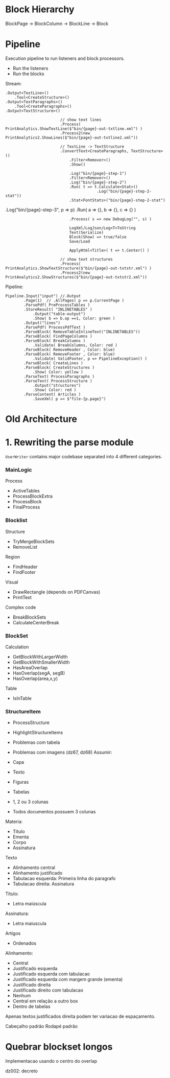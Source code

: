 # Block Hierarchy #

BlockPage -> BlockColumn -> BlockLine -> Block


# Pipeline #

Execution pipeline to run listeners and block processors.

- Run the listeners
- Run the blocks

Stream:

    .Output<TextLine>()
        .Tool<CreateStructure>()
    .Output<TextParagraphs>()
        .Tool<CreateParagraphs>()
    .Output<TextStructure>()

                            // show text lines
                            .Process( PrintAnalytics.ShowTextLine($"bin/{page}-out-txtline.xml") )
                            .Process2(new PrintAnalytics2.ShowLines($"bin/{page}-out-txtline2.xml"))

                            // TextLine -> TextStructure
                            .ConvertText<CreateParagraphs, TextStructure>()  
                                .Filter<Remover>()
                                .Show()

                                .Log("bin/{page}-step-1")
                                .Filter<Remover>()
                                .Log("bin/{page}-step-2")
                                .Run( t => t.Calculate<Stat>()
                                            .Log("bin/{page}-step-2-stat"))
                                .Stat<FontStats>("bin/{page}-step-2-stat")

.Log("bin/{page}-step-3", p => p)
                                .Run(
                                    a => {},
                                    b => {},
                                    c => {}
                                )

                                .Process( s => new DebugLog("", s) )

                                LogXml/LogJson/Log<T>ToString
                                Text(Serialize)
                                Block(Show) => true/false
                                Save/Load

                                ApplyHtml<Title>( t => t.Center() )

                            // show text structures
                            .Process( PrintAnalytics.ShowTextStructure($"bin/{page}-out-txtstr.xml") )
                            .Process2(new PrintAnalytics2.ShowStructures($"bin/{page}-out-txtstr2.xml"))



Pipeline:

    Pipeline.Input("input") //.Output
            .Page(1)  // .AllPages( p => p.CurrentPage )
            .ParsePdf( PreProcessTables )             
            .StoreResult( "INLINETABLES" )
                .Output("table-output")
                .Show( b => b.op ==1, Color: green )
            .Output("lines")
            .ParsePdf( ProcessPdfText )
            .ParseBlock( RemoveTableInlineText("INLINETABLES"))
            .ParseBlock( FindPageColumns )
            .ParseBlock( BreakColumns )
                .Validate( BreakColumns, Color: red )
            .ParseBlock( RemoveHeader , Color: blue)
            .ParseBlock( RemoveFooter , Color: blue)
                .Validate( ValidFooter, p => PipelineException() )
            .ParseBlock( CreateLines )
            .ParseBlock( CreateStructures )
                .Show( Color: yellow )
            .ParseText( ProcessParagraphs )
            .ParseText( ProcessStructure )
                .Output("structures")
                .Show( Color: red )
            .ParseContent( Articles )
                .SaveXml( p => $"file-{p.page}")


            
# Old Architecture

# 1. Rewriting the parse module #

`UserWriter` contains major codebase separated into 4 different categories.

### MainLogic ###

Process
- ActiveTables
- ProcessBlockExtra
- ProcessBlock
- FinalProcess

### Blocklist ###
  
Structure
- TryMergeBlockSets
- RemoveList

Region
- FindHeader
- FindFooter

Visual
- DrawRectangle (depends on PDFCanvas)
- PrintText

Complex code
- BreakBlockSets
- CalculateCenterBreak

### BlockSet ###

Calculation
- GetBlockWithLargerWidth
- GetBlockWithSmallerWidth
- HasAreaOverlap
- HasOverlap(segA, segB)
- HasOverlap(area,x,y)

Table
- IsInTable

### StructureItem ###

- ProcessStructure
- HighlightStructureItems

            
- Problemas com tabela
- Problemas com imagens (dz67, dz68)
Assumir:

- Capa
- Texto

- Figuras
- Tabelas
- 1, 2 ou 3 colunas
- Todos documentos possuem 3 colunas

Materia:
- Titulo
- Ementa
- Corpo
- Assinatura

Texto
- Alinhamento central
- Alinhamento justificado
- Tabulacao esquerda: Primeira linha do paragrafo
- Tabulacao direita: Assinatura 

Titulo:
- Letra maiúscula

Assinatura: 
- Letra maiuscula

Artigos
- Ordenados

Alinhamento:
- Central
- Justificado esquerda
- Justificado esquerda com tabulacao
- Justificado esquerda com margem grande (ementa)
- Justificado direita
- Justificado direito com tabulacao
- Nenhum
- Central em relação a outro box
- Dentro de tabelas

Apenas textos justificados direita podem ter variacao de espaçamento.

Cabeçalho padrão
Rodapé padrão

# Quebrar blockset longos

Implementacao usando o centro do overlap

dz002: decreto            